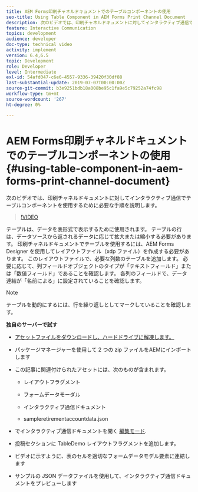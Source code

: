 ```yaml
---
title: AEM Forms印刷チャネルドキュメントでのテーブルコンポーネントの使用
seo-title: Using Table Component in AEM Forms Print Channel Document
description: 次のビデオでは、印刷チャネルドキュメントに対してインタラクティブ通信でテーブルコンポーネントを使用するために必要な手順を説明します。
feature: Interactive Communication
topics: development
audience: developer
doc-type: technical video
activity: implement
version: 6.4,6.5
topic: Development
role: Developer
level: Intermediate
exl-id: 54afd047-c6e6-4557-9336-39420f30df88
last-substantial-update: 2019-07-07T00:00:00Z
source-git-commit: b3e9251bdb18a008be95c1fa9e5c79252a74fc98
workflow-type: tm+mt
source-wordcount: '267'
ht-degree: 0%

---
```


# AEM Forms印刷チャネルドキュメントでのテーブルコンポーネントの使用 {#using-table-component-in-aem-forms-print-channel-document}

次のビデオでは、印刷チャネルドキュメントに対してインタラクティブ通信でテーブルコンポーネントを使用するために必要な手順を説明します。

>[!VIDEO](https://video.tv.adobe.com/v/27769?quality=12&learn=on)

テーブルは、データを表形式で表示するために使用されます。 テーブルの行は、データソースから返されるデータに応じて拡大または縮小する必要があります。 印刷チャネルドキュメントでテーブルを使用するには、AEM Forms Designer を使用してレイアウトファイル（xdp ファイル）を作成する必要があります。 このレイアウトファイルで、必要な列数のテーブルを追加します。 必要に応じて、列フィールドオブジェクトのタイプが「テキストフィールド」または「数値フィールド」であることを確認します。 各列のフィールドで、データ連結が「名前による」に設定されていることを確認します。

>[!NOTE]
>
>テーブルを動的にするには、行を繰り返しとしてマークしていることを確認します。

**独自のサーバーで試す**

* [アセットファイルをダウンロードし、ハードドライブに解凍します。](assets/usingtablesinprintchannel.zip)

* パッケージマネージャーを使用して 2 つの zip ファイルをAEMにインポートします

* この記事に関連付けられたアセットには、次のものが含まれます。

   * レイアウトフラグメント

   * フォームデータモーダル

   * インタラクティブ通信ドキュメント
   * sampleretirementaccountdata.json

* でインタラクティブ通信ドキュメントを開く [編集モード](http://localhost:4502/editor.html/content/forms/af/401kstatement/tablesinprintdocument/channels/print.html).

* 投稿セクションに TableDemo レイアウトフラグメントを追加します。
* ビデオに示すように、表のセルを適切なフォームデータモデル要素に連結します

* サンプルの JSON データファイルを使用して、インタラクティブ通信ドキュメントをプレビューします
